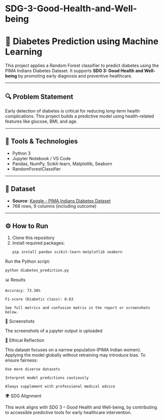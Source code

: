 # SDG-3-Good-Health-and-Well-being
# 🧠 Diabetes Prediction using Machine Learning
This project applies a Random Forest classifier to predict diabetes using the PIMA Indians Diabetes Dataset. It supports **SDG 3: Good Health and Well-being** by promoting early diagnosis and preventive healthcare.

---

## 🔍 Problem Statement

Early detection of diabetes is critical for reducing long-term health complications. This project builds a predictive model using health-related features like glucose, BMI, and age.

---

## 🧰 Tools & Technologies

- Python 3
- Jupyter Notebook / VS Code
- Pandas, NumPy, Scikit-learn, Matplotlib, Seaborn
- RandomForestClassifier

---

## 📂 Dataset

- **Source**: [Kaggle - PIMA Indians Diabetes Dataset](https://www.kaggle.com/datasets/uciml/pima-indians-diabetes-database)
- 768 rows, 9 columns (including outcome)

---

## ⚙️ How to Run

1. Clone this repository
2. Install required packages:
   ```bash
   pip install pandas scikit-learn matplotlib seaborn
Run the Python script:

    python diabetes_prediction.py

📊 Results

    Accuracy: 73.38%

    F1-score (Diabetic class): 0.63

    See full metrics and confusion matrix in the report or screenshots below.

🧩 Screenshots

The screenshots of a jupyter output is uploaded

🧠 Ethical Reflection

This dataset focuses on a narrow population (PIMA Indian women). Applying the model globally without retraining may introduce bias. To ensure fairness:

    Use more diverse datasets

    Interpret model predictions cautiously

    Always supplement with professional medical advice

🌍 SDG Alignment

This work aligns with SDG 3 – Good Health and Well-being, by contributing to accessible predictive tools for early healthcare intervention.
